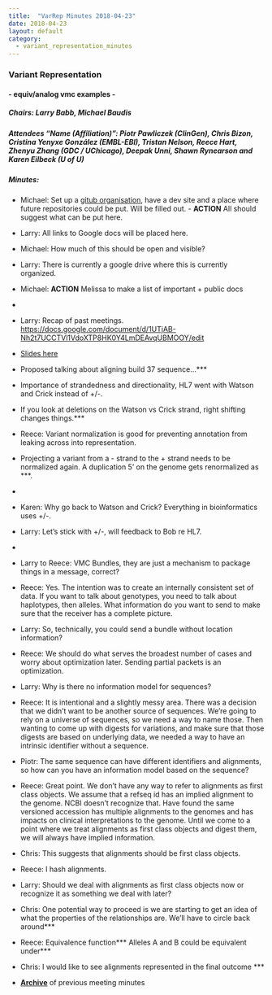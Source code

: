 ```yaml
---
title:  "VarRep Minutes 2018-04-23"
date: 2018-04-23
layout: default
category:
  - variant_representation_minutes
---
```


### Variant Representation
#### - equiv/analog vmc examples -
##### Chairs: Larry Babb, Michael Baudis
##### Attendees “Name (Affiliation)”: Piotr Pawliczek (ClinGen), Chris Bizon, Cristina Yenyxe González (EMBL-EBI), Tristan Nelson, Reece Hart, Zhenyu Zhang (GDC / UChicago), Deepak Unni, Shawn Rynearson and Karen Eilbeck (U of U)


##### Minutes:

- Michael: Set up a [gitub organisation](https://github.com/ga4gh-gks), have a dev site and a place where future repositories could be put.  Will be filled out. - **ACTION** All should suggest what can be put here.
- Larry: All links to Google docs will be placed here.
- Michael:  How much of this should be open and visible?
- Larry: There is currently a google drive where this is currently organized.
- Michael: **ACTION** Melissa to make a list of important + public docs
-
- Larry: Recap of past meetings.  https://docs.google.com/document/d/1UTjAB-Nh2t7UCCTVl1VdoXTP8HK0Y4LmDEAvqUBMOOY/edit
- [Slides here](https://drive.google.com/file/d/1Qw-_rC2tLNiKJc6WwjCl0H4T_tq6DCdi/view)

- Proposed talking about aligning build 37 sequence…***
- Importance of strandedness and directionality, HL7 went with Watson and Crick instead of +/-.
- If you look at deletions on the Watson vs Crick strand, right shifting changes things.***
- Reece:  Variant normalization is good for preventing annotation from leaking across into representation.
- Projecting a variant from a - strand to the + strand needs to be normalized again.  A duplication 5’ on the genome gets renormalized as ***.
-
- Karen: Why go back to Watson and Crick?  Everything in bioinformatics uses +/-.
- Larry: Let’s stick with +/-, will feedback to Bob re HL7.
-
- Larry to Reece: VMC Bundles, they are just a mechanism to package things in a message, correct?
- Reece: Yes.  The intention was to create an internally consistent set of data.  If you want to talk about genotypes, you need to talk about haplotypes, then alleles.  What information do you want to send to make sure that the receiver has a complete picture.
- Larry: So, technically, you could send a bundle without location information?
- Reece: We should do what serves the broadest number of cases and worry about optimization later.  Sending partial packets is an optimization.
- Larry:  Why is there no information model for sequences?
- Reece: It is intentional and a slightly messy area.  There was a decision that we didn’t want to be another source of sequences.  We’re going to rely on a universe of sequences, so we need a way to name those.  Then wanting to come up with digests for variations, and make sure that those digests are based on underlying data, we needed a way to have an intrinsic identifier without a sequence.
- Piotr: The same sequence can have different identifiers and alignments, so how can you have an information model based on the sequence?
- Reece: Great point.  We don’t have any way to refer to alignments as first class objects.  We assume that a refseq id has an implied alignment to the genome.  NCBI doesn’t recognize that.  Have found the same versioned accession has multiple alignments to the genomes and has impacts on clinical interpretations to the genome.  Until we come to a point where we treat alignments as first class objects and digest them, we will always have implied information.
- Chris: This suggests that alignments should be first class objects.
- Reece: I hash alignments.
- Larry: Should we deal with alignments as first class objects now or recognize it as something we deal with later?
- Chris: One potential way to proceed is we are starting to get an idea of what the properties of the relationships are.  We’ll have to circle back around***
- Reece: Equivalence function***  Alleles A and B could be equivalent under***
- Chris: I would like to see alignments represented in the final outcome ***


* [**Archive**](/variant_representation_minutes.html) of previous meeting minutes
